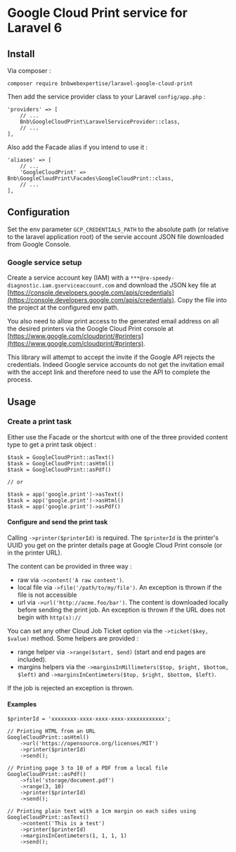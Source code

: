# Google Cloud Print service for Laravel 6

## Install

Via composer :

    composer require bnbwebexpertise/laravel-google-cloud-print

Then add the service provider class to your Laravel `config/app.php` :

    'providers' => [
        // ...
        Bnb\GoogleCloudPrint\LaravelServiceProvider::class,
        // ...
    ],

Also add the Facade alias if you intend to use it :

    'aliases' => [
        // ...
        'GoogleCloudPrint' => Bnb\GoogleCloudPrint\Facades\GoogleCloudPrint::class,
        // ...
    ],

## Configuration

Set the env parameter `GCP_CREDENTIALS_PATH` to the absolute path
 (or relative to the laravel application root) of the servie account
 JSON file downloaded from Google Console.

### Google service setup

Create a service account key (IAM) with a `***@re-speedy-diagnostic.iam.gserviceaccount.com`
 and download the JSON key file at [https://console.developers.google.com/apis/credentials](https://console.developers.google.com/apis/credentials).
 Copy the file into the project at the configured env path.

You also need to allow print access to the generated email address on
 all the desired printers via the Google Cloud Print console at
 [https://www.google.com/cloudprint/#printers](https://www.google.com/cloudprint/#printers).

This library will attempt to accept the invite if the Google API rejects
 the credentials. Indeed Google service accounts do not get the invitation
 email with the accept link and therefore need to use the API to complete
 the process.

## Usage

### Create a print task

Either use the Facade or the shortcut with one of the three provided
 content type to get a print task object :

```
$task = GoogleCloudPrint::asText()
$task = GoogleCloudPrint::asHtml()
$task = GoogleCloudPrint::asPdf()

// or

$task = app('google.print')->asText()
$task = app('google.print')->asHtml()
$task = app('google.print')->asPdf()

```

#### Configure and send the print task

Calling `->printer($printerId)` is required. The `$printerId` is the
 printer's UUID you get on the printer details page at Google Cloud Print
 console (or in the printer URL).

The content can be provided in three way :
 - raw via `->content('A raw content')`.
 - local file via `->file('/path/to/my/file')`. An exception is thrown if the file is not accessible
 - url via `->url('http://acme.foo/bar')`. The content is downloaded locally before sending the print job. An exception is thrown if the URL does not begin with `http(s)://`

You can set any other Cloud Job Ticket option via the `->ticket($key, $value)` method.
 Some helpers are provided :
 - range helper via `->range($start, $end)` (start and end pages are included).
 - margins helpers via the `->marginsInMillimeters($top, $right, $bottom, $left)` and `->marginsInCentimeters($top, $right, $bottom, $left)`.


If the job is rejected an exception is thrown.

#### Examples

```
$printerId = 'xxxxxxxx-xxxx-xxxx-xxxx-xxxxxxxxxxxx';

// Printing HTML from an URL
GoogleCloudPrint::asHtml()
    ->url('https://opensource.org/licenses/MIT')
    ->printer($printerId)
    ->send();

// Printing page 3 to 10 of a PDF from a local file
GoogleCloudPrint::asPdf()
    ->file('storage/document.pdf')
    ->range(3, 10)
    ->printer($printerId)
    ->send();

// Printing plain text with a 1cm margin on each sides using
GoogleCloudPrint::asText()
    ->content('This is a test')
    ->printer($printerId)
    ->marginsInCentimeters(1, 1, 1, 1)
    ->send();
```
